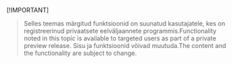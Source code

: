  [!IMPORTANT]
> <span data-ttu-id="eb007-101">Selles teemas märgitud funktsioonid on suunatud kasutajatele, kes on registreerinud privaatsete eelväljaannete programmis.</span><span class="sxs-lookup"><span data-stu-id="eb007-101">Functionality noted in this topic is available to targeted users as part of a private preview release.</span></span> <span data-ttu-id="eb007-102">Sisu ja funktsioonid võivad muutuda.</span><span class="sxs-lookup"><span data-stu-id="eb007-102">The content and the functionality are subject to change.</span></span> 
